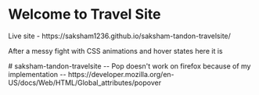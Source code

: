 <h1>Welcome to Travel Site</h1>
Live site - https://saksham1236.github.io/saksham-tandon-travelsite/
<p>After a messy fight with CSS animations and hover states here it is</p>
# saksham-tandon-travelsite
-- Pop doesn't work on firefox because of my implementation -- https://developer.mozilla.org/en-US/docs/Web/HTML/Global_attributes/popover
